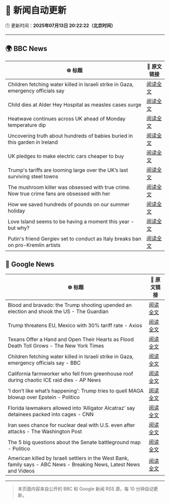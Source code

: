 # 🧠 新闻自动更新

🕒 更新时间：**2025年07月13日 20:22:22（北京时间）**

---

## 🌍 BBC News

| 🌐 标题 | 🔗 原文链接 |
|--------|-------------|
| Children fetching water killed in Israeli strike in Gaza, emergency officials say | [阅读全文](https://www.bbc.com/news/articles/c0rvxjnvv71o) |
| Child dies at Alder Hey Hospital as measles cases surge | [阅读全文](https://www.bbc.com/news/articles/c8j1k3k44e2o) |
| Heatwave continues across UK ahead of Monday temperature dip | [阅读全文](https://www.bbc.com/news/articles/cwyxk999p5wo) |
| Uncovering truth about hundreds of babies buried in this garden in Ireland | [阅读全文](https://www.bbc.com/news/articles/cpwqnwrkd1go) |
| UK pledges to make electric cars cheaper to buy | [阅读全文](https://www.bbc.com/news/articles/cg5z4nlned0o) |
| Trump's tariffs are looming large over the UK’s last surviving steel towns | [阅读全文](https://www.bbc.com/news/articles/c5yp5qzeer6o) |
| The mushroom killer was obsessed with true crime. Now true crime fans are obsessed with her | [阅读全文](https://www.bbc.com/news/articles/c0m8glx2zleo) |
| How we saved hundreds of pounds on our summer holiday | [阅读全文](https://www.bbc.com/news/articles/c4g84nrlvv7o) |
| Love Island seems to be having a moment this year - but why? | [阅读全文](https://www.bbc.com/news/articles/cnvmmp34yq5o) |
| Putin's friend Gergiev set to conduct as Italy breaks ban on pro-Kremlin artists | [阅读全文](https://www.bbc.com/news/articles/czxw4n7vy70o) |

## 📰 Google News

| 🌐 标题 | 🔗 原文链接 |
|--------|-------------|
| Blood and bravado: the Trump shooting upended an election and shook the US - The Guardian | [阅读全文](https://news.google.com/rss/articles/CBMijAFBVV95cUxQcXVJbjExZWdxbEgwWjYtX2FzOEF6QnlDM1JCbDFGTHJPMS02eVpieXBEYnRqVmYtR21CZmlSYndpamp1TEtGZFp4VUlwSWl5VkRjd2FaRm5OQkVkaW5INHBMcVdIQy1XS1FEUnBJWGFWZ0JCM2I2WHhhUlNIazhVMGtCSmFjWHdBYnFqeA?oc=5) |
| Trump threatens EU, Mexico with 30% tariff rate - Axios | [阅读全文](https://news.google.com/rss/articles/CBMiZ0FVX3lxTE9sLVA5UHlJVWFuM19jbWl5SU0xLWhScDFFV1N2bnh2QjA0OUFNSldGSHNsWXZQUVB0Zm1ndmFwZ0E4MnNERU1IOTIzR04zaWlZak5rQXJvbjNjaU5zMkN6VVUyTnlEYUk?oc=5) |
| Texans Offer a Hand and Open Their Hearts as Flood Death Toll Grows - The New York Times | [阅读全文](https://news.google.com/rss/articles/CBMie0FVX3lxTE9hRVYyQ0dHUk9DdVpmdjdrVFpNWUNxTTJGc1BoM3l3TzlQYU8wQUhyQ01WWkdGcWlVVTZDOWFYNW43WHdZOFFDa2ZUMU5zZFhkZGh0MEFyc3U5SHhUWjFtSUJwV1FxQmh4MTVVZzBpY2VpUk1JbHJXVkxZbw?oc=5) |
| Children fetching water killed in Israeli strike in Gaza, emergency officials say - BBC | [阅读全文](https://news.google.com/rss/articles/CBMiWkFVX3lxTE9BaU5SVW9QeE9LNUlrejlrVFJJQkNwci01VTVRaTd2NnROREJ3X0FmZFlad0NYQk5heVZ1bXl2cEpEYVZ0Z0tsRnh4aUk1Y04ybU9Bbk42QUJlQdIBX0FVX3lxTFAzc3pZUlNpcFplQXg5cENlUExzTlNEVG1VX3dwZE0zcnlFa0x4TmpNMEEzYlpiNHU4Q1l6RTRVT1FLWUNTTTVjaHQ2bzR6UXNpQ0NQLVpHa1EteFdKY2Y4?oc=5) |
| California farmworker who fell from greenhouse roof during chaotic ICE raid dies - AP News | [阅读全文](https://news.google.com/rss/articles/CBMipwFBVV95cUxQeW5IUG5HUm5ManphRkdLelAxRWd6S0JXOGtya2JsRm5VWjQySk5pWERGV05XVHRGdTFnMmUxSlRpeERNNkMxOUc5QzBUcG9vTVpZNUNvTWtNdkk4aXdmVVYtNEp3RVZ1Q21DWTZ2ZVB2Y19TTWxadjhfM1cwcDZZXzZBMnJ4SDNlbVcxNlNYZlFJSWd4aGFZUnpNaE5ScURGenYyNWlMdw?oc=5) |
| 'I don’t like what’s happening': Trump tries to quell MAGA blowup over Epstein - Politico | [阅读全文](https://news.google.com/rss/articles/CBMikAFBVV95cUxOM0tKa1hTWXlOUE9ycDNmcVYwM0FzSFlwTmZJWDItRXBBOE1vVjkteDZsVjZ5bzAtdlNQdlc1UnE3LUFLc3NvY1NSUVFheGZSbUFnRXZYaUhHZkJtZ0kwb3RfbUctMlRBa2wxZUR4SS00Wi14MWdrTE50SnFxLWdKN1RVTkh5bnJEUnJDUDk5YWk?oc=5) |
| Florida lawmakers allowed into ‘Alligator Alcatraz’ say detainees packed into cages - CNN | [阅读全文](https://news.google.com/rss/articles/CBMigwFBVV95cUxONUJNQ0pxS0xva280WmtWZ0drWnlCOEhHalF3OWx2OU9aZ2Y2ZmtJR0FQc1J5cTZzek9qTWUzd2tQR29vQ2VFQ1JBY1o2XzE5N2E1M18tTnFZTFVxa3h2eGhYYkJCbXlZY0h3QTFuekhHd0hZZEg0cXhpeDFYclJtak5RWdIBiAFBVV95cUxOekNZdW1XSTVwTUp6NDh2VmRuZndrMF9HTmhuZTVVMmNVTEY5NjJyc3l0Njg3cDBXekloSmhjb3RvaERkMTdPd0htQUJjLUNhT24tM25BSGtfbXFqTkZPYWRvVzVvaHNqbWIwaFJaMFI2Qk42Ul9VNGI0Q2pjdXAzM1Z3aURfT1R2?oc=5) |
| Iran sees chance for nuclear deal with U.S. even after attacks - The Washington Post | [阅读全文](https://news.google.com/rss/articles/CBMimgFBVV95cUxQVnUxZ09HSzZVaWdjLVd0ZUszMDZBQ0VkLVE3bTRlbVh5OFh1aU43WElDOW5GS0I4Yk9PVXpDbDhWT1lFNlliSmx2OEZSMUFyTjRNZ2JrS0t1UjlZVWVMUVVTM2JsZ1BIQWk3V1pmOVFXRzBlR0JvRllQQXBRX1B2aDZrOFJMdlBRTjhVOGhVQmNvLWgybkYybDhR?oc=5) |
| The 5 big questions about the Senate battleground map - Politico | [阅读全文](https://news.google.com/rss/articles/CBMiiwFBVV95cUxQZWtlVjVOR09hYU5UdGpIaFJvV2IzSy04bXE1YTFzSDdGYUJmWkdIcnJycGJITnVEclc2WldjOF9PdThpY0JQQ2FEYktkNHVIWDVUeHAxa09mWEtQMUQtalR6d2tSRXVvU19MY3ktTENoUDdUX0VodnR2RUFLLVpqZ0h5TmF4eGlMODVz?oc=5) |
| American killed by Israeli settlers in the West Bank, family says - ABC News - Breaking News, Latest News and Videos | [阅读全文](https://news.google.com/rss/articles/CBMiqAFBVV95cUxQRHVrRkZ4c3QySXlrcmJpRWdGb0JwcWhqb0ZQck5WcWNKTnRxeWZLb3pIc3JOMmd3cXFneFMyaFJQbFpsQnBDTnUtaVdsN1Z5S1d3emF6RVNQa25ZQUZUdXhMVXRGejAycnJkMXU0Q0RTWUZUdGFzNXZRWWpiVS1pN1QtNGFoMTM5bnJUZGFDeDlScUhUTnNrdEJtYTB3WEhxRUpnX0U1ZDXSAa4BQVVfeXFMUFhybWxJYmMyT1Q5c09ERHg5QjJMUUJ6TFF5TGY0UEphTy1DT3hfR19Zc0VqQ0lXT3ZUdHJIMk1xc3dwUTNIWHhpd2Y4TE9VTjBBbmV3MjBMVHE2ZXhNNmtvS3V1OHZWQS1acXNCZzh4eGJaektFUWd4SThSbTRweTNMTGRjbzl1cE1TZVFEVUNYUnAtM1N6cXE5Tldpc0pnOXo4aG5xaDBpWTNFVTVB?oc=5) |

---
> 本页面内容来自公开的 BBC 和 Google 新闻 RSS 源，每 10 分钟自动更新。